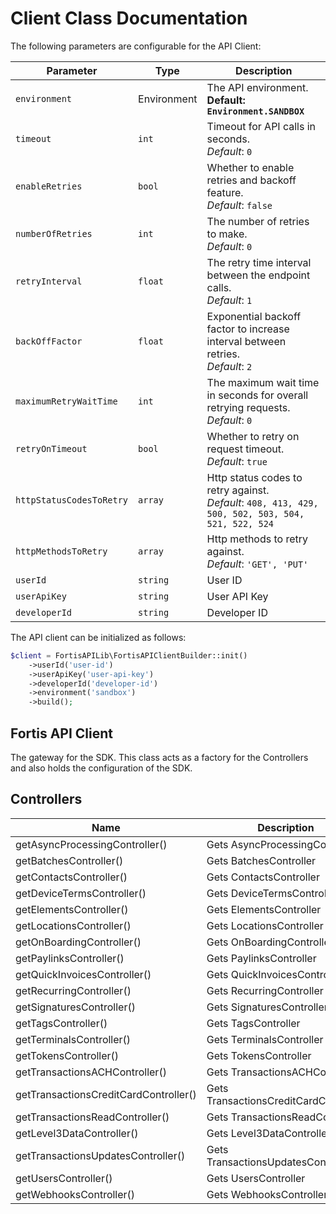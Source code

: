 
# Client Class Documentation

The following parameters are configurable for the API Client:

| Parameter | Type | Description |
|  --- | --- | --- |
| `environment` | Environment | The API environment. <br> **Default: `Environment.SANDBOX`** |
| `timeout` | `int` | Timeout for API calls in seconds.<br>*Default*: `0` |
| `enableRetries` | `bool` | Whether to enable retries and backoff feature.<br>*Default*: `false` |
| `numberOfRetries` | `int` | The number of retries to make.<br>*Default*: `0` |
| `retryInterval` | `float` | The retry time interval between the endpoint calls.<br>*Default*: `1` |
| `backOffFactor` | `float` | Exponential backoff factor to increase interval between retries.<br>*Default*: `2` |
| `maximumRetryWaitTime` | `int` | The maximum wait time in seconds for overall retrying requests.<br>*Default*: `0` |
| `retryOnTimeout` | `bool` | Whether to retry on request timeout.<br>*Default*: `true` |
| `httpStatusCodesToRetry` | `array` | Http status codes to retry against.<br>*Default*: `408, 413, 429, 500, 502, 503, 504, 521, 522, 524` |
| `httpMethodsToRetry` | `array` | Http methods to retry against.<br>*Default*: `'GET', 'PUT'` |
| `userId` | `string` | User ID |
| `userApiKey` | `string` | User API Key |
| `developerId` | `string` | Developer ID |

The API client can be initialized as follows:

```php
$client = FortisAPILib\FortisAPIClientBuilder::init()
    ->userId('user-id')
    ->userApiKey('user-api-key')
    ->developerId('developer-id')
    ->environment('sandbox')
    ->build();
```

## Fortis API Client

The gateway for the SDK. This class acts as a factory for the Controllers and also holds the configuration of the SDK.

## Controllers

| Name | Description |
|  --- | --- |
| getAsyncProcessingController() | Gets AsyncProcessingController |
| getBatchesController() | Gets BatchesController |
| getContactsController() | Gets ContactsController |
| getDeviceTermsController() | Gets DeviceTermsController |
| getElementsController() | Gets ElementsController |
| getLocationsController() | Gets LocationsController |
| getOnBoardingController() | Gets OnBoardingController |
| getPaylinksController() | Gets PaylinksController |
| getQuickInvoicesController() | Gets QuickInvoicesController |
| getRecurringController() | Gets RecurringController |
| getSignaturesController() | Gets SignaturesController |
| getTagsController() | Gets TagsController |
| getTerminalsController() | Gets TerminalsController |
| getTokensController() | Gets TokensController |
| getTransactionsACHController() | Gets TransactionsACHController |
| getTransactionsCreditCardController() | Gets TransactionsCreditCardController |
| getTransactionsReadController() | Gets TransactionsReadController |
| getLevel3DataController() | Gets Level3DataController |
| getTransactionsUpdatesController() | Gets TransactionsUpdatesController |
| getUsersController() | Gets UsersController |
| getWebhooksController() | Gets WebhooksController |

